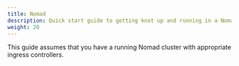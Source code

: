 ```yaml
---
title: Nomad
description: Quick start guide to getting knot up and running in a Nomad cluster.
weight: 20
---
```


This guide assumes that you have a running Nomad cluster with appropriate ingress controllers.
